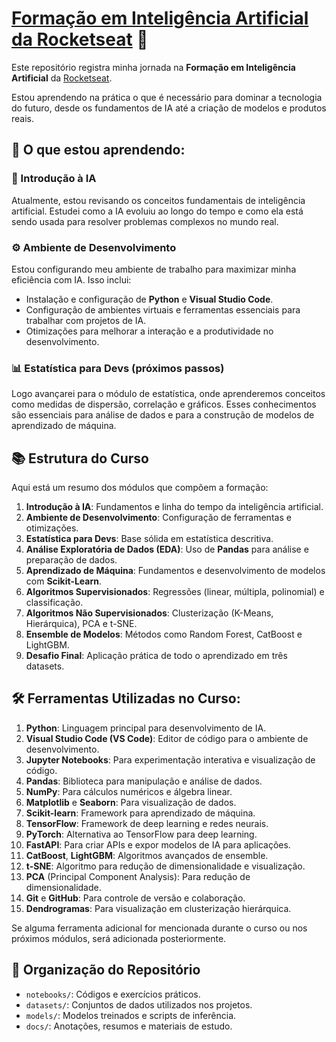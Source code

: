 # [Formação em Inteligência Artificial da Rocketseat](https://www.rocketseat.com.br/formacao/ia) 🚀

Este repositório registra minha jornada na **Formação em Inteligência Artificial** da [Rocketseat](https://www.rocketseat.com.br/formacao/ia). 

Estou aprendendo na prática o que é necessário para dominar a tecnologia do futuro, desde os fundamentos de IA até a criação de modelos e produtos reais.

## 🧠 O que estou aprendendo:

### 🌟 Introdução à IA  
Atualmente, estou revisando os conceitos fundamentais de inteligência artificial. Estudei como a IA evoluiu ao longo do tempo e como ela está sendo usada para resolver problemas complexos no mundo real.

### ⚙️ Ambiente de Desenvolvimento  
Estou configurando meu ambiente de trabalho para maximizar minha eficiência com IA. Isso inclui:
- Instalação e configuração de **Python** e **Visual Studio Code**.
- Configuração de ambientes virtuais e ferramentas essenciais para trabalhar com projetos de IA.
- Otimizações para melhorar a interação e a produtividade no desenvolvimento.

### 📊 Estatística para Devs (próximos passos)  
Logo avançarei para o módulo de estatística, onde aprenderemos conceitos como medidas de dispersão, correlação e gráficos. Esses conhecimentos são essenciais para análise de dados e para a construção de modelos de aprendizado de máquina.

## 📚 Estrutura do Curso

Aqui está um resumo dos módulos que compõem a formação:

1. **Introdução à IA**: Fundamentos e linha do tempo da inteligência artificial.
2. **Ambiente de Desenvolvimento**: Configuração de ferramentas e otimizações.
3. **Estatística para Devs**: Base sólida em estatística descritiva.
4. **Análise Exploratória de Dados (EDA)**: Uso de **Pandas** para análise e preparação de dados.
5. **Aprendizado de Máquina**: Fundamentos e desenvolvimento de modelos com **Scikit-Learn**.
6. **Algoritmos Supervisionados**: Regressões (linear, múltipla, polinomial) e classificação.
7. **Algoritmos Não Supervisionados**: Clusterização (K-Means, Hierárquica), PCA e t-SNE.
8. **Ensemble de Modelos**: Métodos como Random Forest, CatBoost e LightGBM.
9. **Desafio Final**: Aplicação prática de todo o aprendizado em três datasets.

## 🛠 Ferramentas Utilizadas no Curso:

1. **Python**: Linguagem principal para desenvolvimento de IA.
2. **Visual Studio Code (VS Code)**: Editor de código para o ambiente de desenvolvimento.
3. **Jupyter Notebooks**: Para experimentação interativa e visualização de código.
4. **Pandas**: Biblioteca para manipulação e análise de dados.
5. **NumPy**: Para cálculos numéricos e álgebra linear.
6. **Matplotlib** e **Seaborn**: Para visualização de dados.
7. **Scikit-learn**: Framework para aprendizado de máquina.
8. **TensorFlow**: Framework de deep learning e redes neurais.
9. **PyTorch**: Alternativa ao TensorFlow para deep learning.
10. **FastAPI**: Para criar APIs e expor modelos de IA para aplicações.
11. **CatBoost**, **LightGBM**: Algoritmos avançados de ensemble.
12. **t-SNE**: Algoritmo para redução de dimensionalidade e visualização.
13. **PCA** (Principal Component Analysis): Para redução de dimensionalidade.
14. **Git** e **GitHub**: Para controle de versão e colaboração.
15. **Dendrogramas**: Para visualização em clusterização hierárquica.

Se alguma ferramenta adicional for mencionada durante o curso ou nos próximos módulos, será adicionada posteriormente.

## 📂 Organização do Repositório

- `notebooks/`: Códigos e exercícios práticos.
- `datasets/`: Conjuntos de dados utilizados nos projetos.
- `models/`: Modelos treinados e scripts de inferência.
- `docs/`: Anotações, resumos e materiais de estudo.
